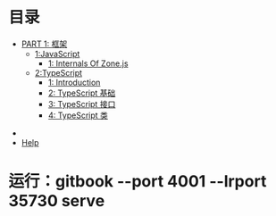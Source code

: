 # 目录

<!-- * [引言](README.md)
* [PART 1: Algorithms](part1/readme.md)
  * [CH1:课程简介及算法分析](part1/ch1/1.md)
  * [CH2:渐进符号、递归及解法](part1/ch1/ch1.md)
  * [CH3:分治法](part1/ch3/1.md)
  * [CH4:快排及随机化算法](part1/ch4/1.md)
  * [CH5:线性时间排序](part1/ch1/ch1.md)
  * [CH6:顺序统计、中值](part1/ch1/ch1.md)
  * [CH7:哈希表](part1/ch1/ch1.md)
  * [CH8:全域哈希和完全哈希](part1/ch1/ch1.md)
  * [CH9:二叉搜索树](part1/ch1/ch1.md)
  * [CH10:平衡搜索树](part1/ch1/ch1.md)
  * [CH11:扩充的数据结构、动态有序统计和区间树](part1/ch1/ch1.md)
  * [CH13:平摊分析，表的扩增，势能方法](part1/ch1/ch1.md)
  * [CH14:竞争分析，自组织表](part1/ch1/ch1.md)
  * [CH15:动态规划，最长公共子序列](part1/ch1/ch1.md)
  * [CH17:最短路径算法：Dijkstra算法，广度优先搜索](part1/ch1/ch1.md)
  * [CH18:最短路径算法：Bellman差分约束系统](part1/ch1/ch1.md)
  * [CH19:最短路径算法：点的最短路径](part1/ch1/ch1.md)
  * [CH20:高级课题 并行算法（一）](part1/ch1/ch1.md)
  * [CH21:高级课题 并行算法（二）](part1/ch1/ch1.md)
  * [CH22:高级课题 缓存参数无关算法](part1/ch1/ch1.md)
  * [CH23:缓存参数无关算法2](part1/ch1/ch1.md) -->
  
* [PART 1: 框架](part2/readme.md) 
  * [1:JavaScript](part2/javascript/menu.md)
      * [1: Internals Of Zone.js](part2/angular/1.md)
  * [2:TypeScript](part2/typescript/menu.md)
      * [1: Introduction](part2/typescript/ts_1.md)
      * [2: TypeScript 基础](part2/typescript/ts_2.md)
      * [3: TypeScript 接口](part2/typescript/ts_3.md)
      * [4: TypeScript 类](part2/typescript/ts_4.md)
  <!-- * [3:Angular](part2/angular/0.md)
      * [1: Internals Of Zone.js](part2/angular/1.md) -->
  <!-- * [4:Essential Angular](part2/essential_angular/0_introduction.md)
      * [CH1:Compilation](part2/essential_angular/1_compilation.md)
      * [CH2:NgModules](part2/essential_angular/2_ngmodules.md)
      * [CH3:Components and Directives](part2/essential_angular/3_components.md)
      * [CH4:Dependency Injection](part2/essential_angular/4_dependency.md)
      * [CH5:Change Detection](part2/essential_angular/5_change.md)
      * [CH6:Testing](part2/essential_angular/6_testing.md) -->

<!-- * [PART 3: C#](part3/readme.md) 
  * [1:C# In Deepth](part3/book/menu.md)
      * [1: Introduction.js](part3/book/1.md) -->

*  
* [Help](help.md)

<!-- # Introduction

# 运行：gitbook --port 4001 --lrport 35730 serve

1.this is introduction -->


# 运行：gitbook --port 4001 --lrport 35730 serve
